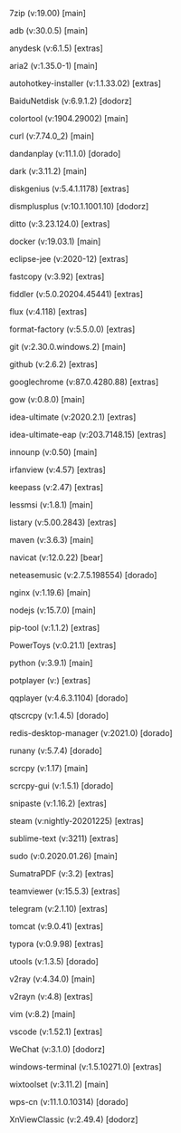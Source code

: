 7zip (v:19.00) [main]

adb (v:30.0.5) [main]

anydesk (v:6.1.5) [extras]

aria2 (v:1.35.0-1) [main]

autohotkey-installer (v:1.1.33.02) [extras]

BaiduNetdisk (v:6.9.1.2) [dodorz]

colortool (v:1904.29002) [main]

curl (v:7.74.0_2) [main]

dandanplay (v:11.1.0) [dorado]

dark (v:3.11.2) [main]

diskgenius (v:5.4.1.1178) [extras]

dismplusplus (v:10.1.1001.10) [dodorz]

ditto (v:3.23.124.0) [extras]

docker (v:19.03.1) [main]

eclipse-jee (v:2020-12) [extras]

fastcopy (v:3.92) [extras]

fiddler (v:5.0.20204.45441) [extras]

flux (v:4.118) [extras]

format-factory (v:5.5.0.0) [extras]

git (v:2.30.0.windows.2) [main]

github (v:2.6.2) [extras]

googlechrome (v:87.0.4280.88) [extras]

gow (v:0.8.0) [main]

idea-ultimate (v:2020.2.1) [extras]

idea-ultimate-eap (v:203.7148.15) [extras]

innounp (v:0.50) [main]

irfanview (v:4.57) [extras]

keepass (v:2.47) [extras]

lessmsi (v:1.8.1) [main]

listary (v:5.00.2843) [extras]

maven (v:3.6.3) [main]

navicat (v:12.0.22) [bear]

neteasemusic (v:2.7.5.198554) [dorado]

nginx (v:1.19.6) [main]

nodejs (v:15.7.0) [main]

pip-tool (v:1.1.2) [extras]

PowerToys (v:0.21.1) [extras]

python (v:3.9.1) [main]

potplayer (v:) [extras]

qqplayer (v:4.6.3.1104) [dorado]

qtscrcpy (v:1.4.5) [dorado]

redis-desktop-manager (v:2021.0) [dorado]

runany (v:5.7.4) [dorado]

scrcpy (v:1.17) [main]

scrcpy-gui (v:1.5.1) [dorado]

snipaste (v:1.16.2) [extras]

steam (v:nightly-20201225) [extras]

sublime-text (v:3211) [extras]

sudo (v:0.2020.01.26) [main]

SumatraPDF (v:3.2) [extras]

teamviewer (v:15.5.3) [extras]

telegram (v:2.1.10) [extras]

tomcat (v:9.0.41) [extras]

typora (v:0.9.98) [extras]

utools (v:1.3.5) [dorado]

v2ray (v:4.34.0) [main]

v2rayn (v:4.8) [extras]

vim (v:8.2) [main]

vscode (v:1.52.1) [extras]

WeChat (v:3.1.0) [dodorz]

windows-terminal (v:1.5.10271.0) [extras]

wixtoolset (v:3.11.2) [main]

wps-cn (v:11.1.0.10314) [dorado]

XnViewClassic (v:2.49.4) [dodorz]

